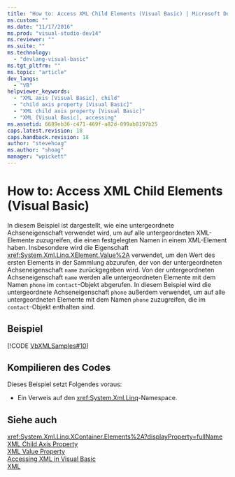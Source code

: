 ```yaml
---
title: "How to: Access XML Child Elements (Visual Basic) | Microsoft Docs"
ms.custom: ""
ms.date: "11/17/2016"
ms.prod: "visual-studio-dev14"
ms.reviewer: ""
ms.suite: ""
ms.technology: 
  - "devlang-visual-basic"
ms.tgt_pltfrm: ""
ms.topic: "article"
dev_langs: 
  - "VB"
helpviewer_keywords: 
  - "XML axis [Visual Basic], child"
  - "child axis property [Visual Basic]"
  - "XML child axis property [Visual Basic]"
  - "XML [Visual Basic], accessing"
ms.assetid: 6689eb36-c471-469f-a82d-099ab8197b25
caps.latest.revision: 18
caps.handback.revision: 18
author: "stevehoag"
ms.author: "shoag"
manager: "wpickett"
---
```

# How to: Access XML Child Elements (Visual Basic)
In diesem Beispiel ist dargestellt, wie eine untergeordnete Achseneigenschaft verwendet wird, um auf alle untergeordneten XML\-Elemente zuzugreifen, die einen festgelegten Namen in einem XML\-Element haben.  Insbesondere wird die Eigenschaft <xref:System.Xml.Linq.XElement.Value%2A> verwendet, um den Wert des ersten Elements in der Sammlung abzurufen, der von der untergeordneten Achseneigenschaft `name` zurückgegeben wird.  Von der untergeordneten Achseneigenschaft `name` werden alle untergeordneten Elemente mit dem Namen `phone` im `contact`\-Objekt abgerufen.  In diesem Beispiel wird die untergeordnete Achseneigenschaft `phone` außerdem verwendet, um auf alle untergeordneten Elemente mit dem Namen `phone` zuzugreifen, die im `contact`\-Objekt enthalten sind.  
  
## Beispiel  
 [!CODE [VbXMLSamples#10](../CodeSnippet/VS_Snippets_VBCSharp/VbXMLSamples#10)]  
  
## Kompilieren des Codes  
 Dieses Beispiel setzt Folgendes voraus:  
  
-   Ein Verweis auf den <xref:System.Xml.Linq>\-Namespace.  
  
## Siehe auch  
 <xref:System.Xml.Linq.XContainer.Elements%2A?displayProperty=fullName>   
 [XML Child Axis Property](../../../../visual-basic/language-reference/xml-axis/xml-child-axis-property.md)   
 [XML Value Property](../../../../visual-basic/language-reference/xml-axis/xml-value-property.md)   
 [Accessing XML in Visual Basic](../../../../visual-basic/programming-guide/language-features/xml/accessing-xml.md)   
 [XML](../../../../visual-basic/programming-guide/language-features/xml/index.md)